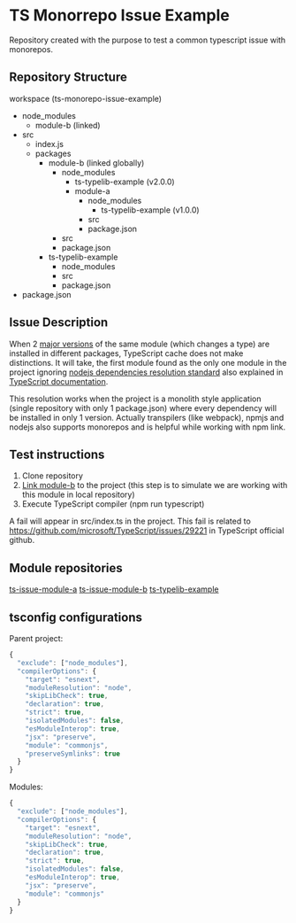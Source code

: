 # TS Monorrepo Issue Example

Repository created with the purpose to test a common typescript issue with monorepos.

## Repository Structure

workspace (ts-monorepo-issue-example)

- node_modules
  - module-b (linked)
- src
  - index.js
  - packages
    - module-b (linked globally)
      - node_modules
        - ts-typelib-example (v2.0.0)
        - module-a
          - node_modules
            - ts-typelib-example (v1.0.0)
          - src
          - package.json
      - src
      - package.json
    - ts-typelib-example
      - node_modules
      - src
      - package.json
- package.json

## Issue Description

When 2 [major versions](https://docs.npmjs.com/cli/version) of the same module (which changes a type) are installed in different packages, TypeScript cache does not make distinctions. It will take, the first module found as the only one module in the project ignoring [nodejs dependencies resolution standard](https://nodejs.org/api/modules.html#modules_loading_from_node_modules_folders) also explained in [TypeScript documentation](https://www.typescriptlang.org/docs/handbook/module-resolution.html#how-nodejs-resolves-modules).

This resolution works when the project is a monolith style application (single repository with only 1 package.json) where every dependency will be installed in only 1 version. Actually transpilers (like webpack), npmjs and nodejs also supports monorepos and is helpful while working with npm link.

## Test instructions

1. Clone repository
2. [Link module-b](https://docs.npmjs.com/cli/link) to the project (this step is to simulate we are working with this module in local repository)
3. Execute TypeScript compiler (npm run typescript)

A fail will appear in src/index.ts in the project. This fail is related to https://github.com/microsoft/TypeScript/issues/29221 in TypeScript official github.

## Module repositories

[ts-issue-module-a](https://github.com/imt-jaime/ts-issue-module-a)
[ts-issue-module-b](https://github.com/imt-jaime/ts-issue-module-b)
[ts-typelib-example](https://github.com/imt-jaime/ts-typelib-example)

## tsconfig configurations

Parent project:

```ts
{
  "exclude": ["node_modules"],
  "compilerOptions": {
    "target": "esnext",
    "moduleResolution": "node",
    "skipLibCheck": true,
    "declaration": true,
    "strict": true,
    "isolatedModules": false,
    "esModuleInterop": true,
    "jsx": "preserve",
    "module": "commonjs",
    "preserveSymlinks": true
  }
}
```

Modules:

```ts
{
  "exclude": ["node_modules"],
  "compilerOptions": {
    "target": "esnext",
    "moduleResolution": "node",
    "skipLibCheck": true,
    "declaration": true,
    "strict": true,
    "isolatedModules": false,
    "esModuleInterop": true,
    "jsx": "preserve",
    "module": "commonjs"
  }
}
```
